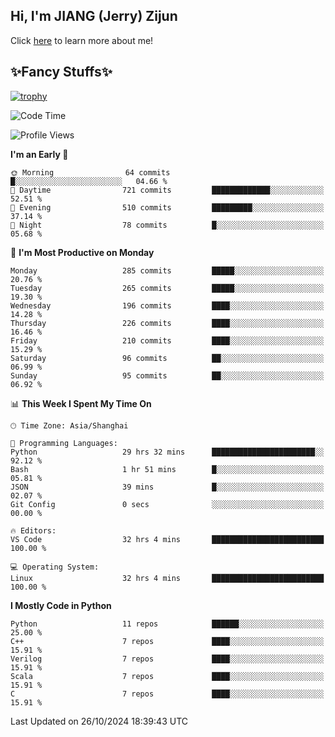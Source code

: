 ## Hi, I'm JIANG (Jerry) Zijun

Click [here](https://jzjerry.github.io/about/) to learn more about me!

## ✨Fancy Stuffs✨
[![trophy](https://github-profile-trophy.vercel.app/?username=jzjerry&theme=onedark)](https://github.com/ryo-ma/github-profile-trophy)
<!--START_SECTION:waka-->
![Code Time](http://img.shields.io/badge/Code%20Time-800%20hrs%2030%20mins-blue)

![Profile Views](http://img.shields.io/badge/Profile%20Views-0-blue)

**I'm an Early 🐤** 

```text
🌞 Morning                64 commits          █░░░░░░░░░░░░░░░░░░░░░░░░   04.66 % 
🌆 Daytime                721 commits         █████████████░░░░░░░░░░░░   52.51 % 
🌃 Evening                510 commits         █████████░░░░░░░░░░░░░░░░   37.14 % 
🌙 Night                  78 commits          █░░░░░░░░░░░░░░░░░░░░░░░░   05.68 % 
```
📅 **I'm Most Productive on Monday** 

```text
Monday                   285 commits         █████░░░░░░░░░░░░░░░░░░░░   20.76 % 
Tuesday                  265 commits         █████░░░░░░░░░░░░░░░░░░░░   19.30 % 
Wednesday                196 commits         ████░░░░░░░░░░░░░░░░░░░░░   14.28 % 
Thursday                 226 commits         ████░░░░░░░░░░░░░░░░░░░░░   16.46 % 
Friday                   210 commits         ████░░░░░░░░░░░░░░░░░░░░░   15.29 % 
Saturday                 96 commits          ██░░░░░░░░░░░░░░░░░░░░░░░   06.99 % 
Sunday                   95 commits          ██░░░░░░░░░░░░░░░░░░░░░░░   06.92 % 
```


📊 **This Week I Spent My Time On** 

```text
🕑︎ Time Zone: Asia/Shanghai

💬 Programming Languages: 
Python                   29 hrs 32 mins      ███████████████████████░░   92.12 % 
Bash                     1 hr 51 mins        █░░░░░░░░░░░░░░░░░░░░░░░░   05.81 % 
JSON                     39 mins             █░░░░░░░░░░░░░░░░░░░░░░░░   02.07 % 
Git Config               0 secs              ░░░░░░░░░░░░░░░░░░░░░░░░░   00.00 % 

🔥 Editors: 
VS Code                  32 hrs 4 mins       █████████████████████████   100.00 % 

💻 Operating System: 
Linux                    32 hrs 4 mins       █████████████████████████   100.00 % 
```

**I Mostly Code in Python** 

```text
Python                   11 repos            ██████░░░░░░░░░░░░░░░░░░░   25.00 % 
C++                      7 repos             ████░░░░░░░░░░░░░░░░░░░░░   15.91 % 
Verilog                  7 repos             ████░░░░░░░░░░░░░░░░░░░░░   15.91 % 
Scala                    7 repos             ████░░░░░░░░░░░░░░░░░░░░░   15.91 % 
C                        7 repos             ████░░░░░░░░░░░░░░░░░░░░░   15.91 % 
```




 Last Updated on 26/10/2024 18:39:43 UTC
<!--END_SECTION:waka-->
